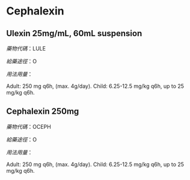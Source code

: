 # Cephalexin

## Ulexin 25mg/mL, 60mL suspension

_藥物代碼_：LULE

_給藥途徑_：O

_用法用量_：

Adult: 250 mg q6h, \(max. 4g/day\). Child: 6.25-12.5 mg/kg q6h, up to 25 mg/kg q6h.

## Cephalexin 250mg

_藥物代碼_：OCEPH

_給藥途徑_：O

_用法用量_：

Adult: 250 mg q6h, \(max. 4g/day\). Child: 6.25-12.5 mg/kg q6h, up to 25 mg/kg q6h.

